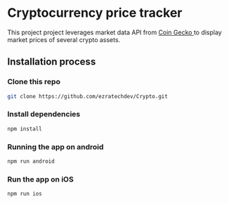 
# Cryptocurrency price tracker

This project project leverages market data API from [Coin Gecko ](''https://coingecko.com/') to display market prices of several crypto assets. 

## Installation process

### Clone this repo

```bash
git clone https://github.com/ezratechdev/Crypto.git
```

### Install dependencies

```bash
npm install
```

### Running the app on android

```bash
npm run android
```


### Run the app on iOS

```bash
npm run ios
```

